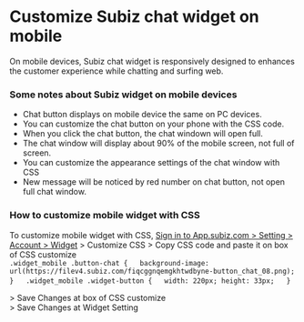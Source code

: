 # Customize Subiz chat widget on mobile

On mobile devices, Subiz chat widget is responsively designed to enhances the customer experience while chatting and surfing web.

### Some notes about Subiz widget on mobile devices

* Chat button displays on mobile device the same on PC devices. 
* You can customize the chat button on your phone with the CSS code. 
* When you click the chat button, the chat windown will open full.
* The chat window will display about 90% of the mobile screen, not full of screen.
* You can customize the appearance settings of the chat window with CSS
* New message will be noticed by red number on chat button, not open full chat window.

### How to customize mobile widget with CSS

To customize mobile widget with CSS, [Sign in to App.subiz.com &gt; Setting &gt; Account &gt; Widget](https://app.subiz.com/settings/widget-setting) &gt; Customize CSS &gt; Copy CSS code and paste it on box of CSS customize  
`.widget_mobile .button-chat {  
background-image: url(https://filev4.subiz.com/fiqcggnqemgkhtwdbyne-button_chat_08.png);  
}  
.widget_mobile .widget-button {  
width: 220px; height: 33px;  
}`[  
](https://docs.subiz.com/wp-content/uploads/2015/11/New-mobile-widget-Eng-2.png)

 &gt; Save Changes at box of CSS customize  
 &gt; Save Changes at Widget Setting

